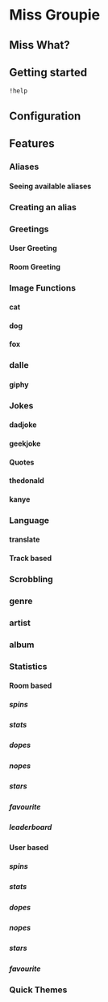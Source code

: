 # Miss Groupie

## Miss What?

## Getting started
`!help`

## Configuration

## Features

### Aliases
#### Seeing available aliases
### Creating an alias

### Greetings
#### User Greeting
#### Room Greeting

### Image Functions
#### cat
#### dog
#### fox
### dalle 
#### giphy

### Jokes
#### dadjoke
#### geekjoke

#### Quotes
#### thedonald
#### kanye

### Language
#### translate

#### Track based
### Scrobbling
### genre
### artist
### album

### Statistics
#### Room based
##### spins
##### stats
##### dopes
##### nopes
##### stars
##### favourite
##### leaderboard

#### User based
##### spins
##### stats
##### dopes
##### nopes
##### stars
##### favourite

### Quick Themes

